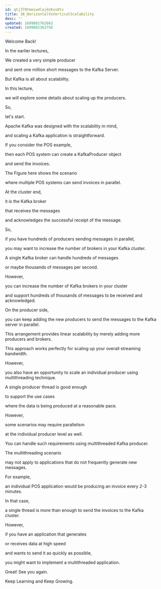```yaml
---
id: qtj378tmeiw4lajdz6xs0tv
title: 38_HorizontalVsVerticalScalability
desc: ''
updated: 1699882762663
created: 1699882362758
---
```

Welcome Back!

In the earlier lectures,

We created a very simple producer

and sent one million short messages to the Kafka Server.

But Kafka is all about scalability.

In this lecture,

we will explore some details about scaling up the producers.

So,

let's start.

Apache Kafka was designed with the scalability in mind,

and scaling a Kafka application is straightforward.

If you consider the POS example,

then each POS system can create a KafkaProducer object

and send the invoices.

The Figure here shows the scenario

where multiple POS systems can send invoices in parallel.

At the cluster end,

it is the Kafka broker

that receives the messages

and acknowledges the successful receipt of the message.

So,

if you have hundreds of producers sending messages in parallel,

you may want to increase the number of brokers in your Kafka cluster.

A single Kafka broker can handle hundreds of messages

or maybe thousands of messages per second.

However,

you can increase the number of Kafka brokers in your cluster

and support hundreds of thousands of messages to be received and acknowledged.

On the producer side,

you can keep adding the new producers to send the messages to the Kafka server in parallel.

This arrangement provides linear scalability by merely adding more producers and brokers.

This approach works perfectly for scaling up your overall streaming bandwidth.

However,

you also have an opportunity to scale an individual producer using multithreading technique.

A single producer thread is good enough

to support the use cases

where the data is being produced at a reasonable pace.

However,

some scenarios may require parallelism

at the individual producer level as well.

You can handle such requirements using multithreaded Kafka producer.

The multithreading scenario

may not apply to applications that do not frequently generate new messages.

For example,

an individual POS application would be producing an invoice every 2-3 minutes.

In that case,

a single thread is more than enough to send the invoices to the Kafka cluster.

However,

if you have an application that generates

or receives data at high speed

and wants to send it as quickly as possible,

you might want to implement a multithreaded application.

Great! See you again.

Keep Learning and Keep Growing.